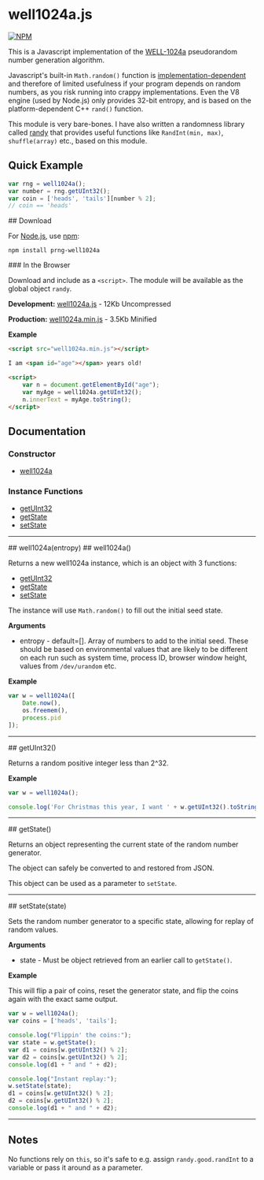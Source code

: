# well1024a.js

[![NPM](https://nodei.co/npm/prng-well1024a.png)](https://nodei.co/npm/prng-well1024a/)

This is a Javascript implementation of the
[WELL-1024a](http://en.wikipedia.org/wiki/Well_equidistributed_long-period_linear)
pseudorandom number generation algorithm.

Javascript's built-in `Math.random()` function is
[implementation-dependent](http://www.ecma-international.org/publications/standards/Ecma-262.htm)
and therefore of limited usefulness if your program depends on random
numbers, as you risk running into crappy implementations.  Even the V8
engine (used by Node.js) only provides 32-bit entropy, and is based on
the platform-dependent C++ `rand()` function.

This module is very bare-bones.  I have also written a randomness library called
[randy](http://github.com/deestan/randy.git) that provides useful functions like
`RandInt(min, max)`, `shuffle(array)` etc., based on this module.

## Quick Example

```javascript
var rng = well1024a();
var number = rng.getUInt32();
var coin = ['heads', 'tails'][number % 2];
// coin == 'heads'
```

<a name="Download" />
## Download

For [Node.js](http://nodejs.org/), use [npm](http://npmjs.org/):

    npm install prng-well1024a

<a name="browser" />
### In the Browser

Download and include as a `<script>`.  The module will be available as
the global object `randy`.

__Development:__ [well1024a.js](https://github.com/deestan/well1024a/raw/master/browser/well1024a.js) - 12Kb Uncompressed

__Production:__ [well1024a.min.js](https://github.com/deestan/well1024a/raw/master/browser/well1024a.min.js) - 3.5Kb Minified

__Example__

```html
<script src="well1024a.min.js"></script>

I am <span id="age"></span> years old!

<script>
    var n = document.getElementById("age");
    var myAge = well1024a.getUInt32();
    n.innerText = myAge.toString();
</script>
```

## Documentation

### Constructor

* [well1024a](#well1024a)

### Instance Functions

* [getUInt32](#getUInt32)
* [getState](#getstate)
* [setState](#setState)

-----------------------------------

<a name="well1024a" />
## well1024a(entropy)
## well1024a()

Returns a new well1024a instance, which is an object with 3 functions:

* [getUInt32](#getUInt32)
* [getState](#getstate)
* [setState](#setState)

The instance will use `Math.random()` to fill out the initial seed state.

__Arguments__

* entropy - default=[].  Array of numbers to add to the initial seed.  These should be based on environmental values that are likely to be different on each run such as system time, process ID, browser window height, values from `/dev/urandom` etc.

__Example__

```javascript
var w = well1024a([
    Date.now(),
    os.freemem(),
    process.pid
]);
```

-----------------------------------

<a name="getUInt32" />
## getUInt32()

Returns a random positive integer less than 2^32.

__Example__

```javascript
var w = well1024a();

console.log('For Christmas this year, I want ' + w.getUInt32().toString() + ' ponies!');
```

-----------------------------------

<a name="getState" />
## getState()

Returns an object representing the current state of the random number generator.

The object can safely be converted to and restored from JSON.

This object can be used as a parameter to `setState`.

-----------------------------------

<a name="setState" />
## setState(state)

Sets the random number generator to a specific state, allowing for replay of random values.

__Arguments__

* state - Must be object retrieved from an earlier call to `getState()`.

__Example__

This will flip a pair of coins, reset the generator state, and flip the
coins again with the exact same output.

```javascript
var w = well1024a();
var coins = ['heads', 'tails'];

console.log("Flippin' the coins:");
var state = w.getState();
var d1 = coins[w.getUInt32() % 2];
var d2 = coins[w.getUInt32() % 2];
console.log(d1 + " and " + d2);

console.log("Instant replay:");
w.setState(state);
d1 = coins[w.getUInt32() % 2];
d2 = coins[w.getUInt32() % 2];
console.log(d1 + " and " + d2);
```

---------------------------------------

## Notes

No functions rely on `this`, so it's safe to e.g. assign
`randy.good.randInt` to a variable or pass it around as a
parameter.
